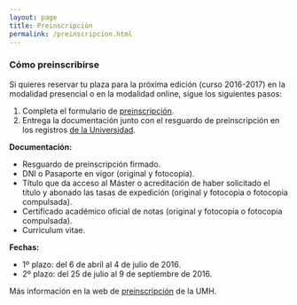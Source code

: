 ```yaml
---
layout: page
title: Preinscripción
permalink: /preinscripcion.html
---
```

### Cómo preinscribirse

Si quieres reservar tu plaza para la próxima edición (curso 2016-2017) en la modalidad presencial o en la modalidad online, sigue los siguientes pasos:

1. Completa el formulario de [preinscripción](http://universite.umh.es/pop/preins_acceso.asp).
2. Entrega la documentación junto con el resguardo de preinscripción en los registros [de la Universidad](http://www.umh.es/contenido/Estudiantes/:CEGECA/datos_es.html).

**Documentación:**

-   Resguardo de preinscripción firmado.
-   DNI o Pasaporte en vigor (original y fotocopia).
-   Título que da acceso al Máster o acreditación de haber solicitado el título y abonado las tasas de expedición (original y fotocopia o fotocopia compulsada).
-   Certificado académico oficial de notas (original y fotocopia o fotocopia compulsada).
-   Curriculum vitae.

**Fechas:**

- 1º plazo: del 6 de abril al 4 de julio de 2016. 
- 2º plazo: del 25 de julio al 9 de septiembre de 2016.


Más información en la web de [preinscripción](http://estudios.umh.es/acceso/masters/preinscripcion/) de la UMH.

